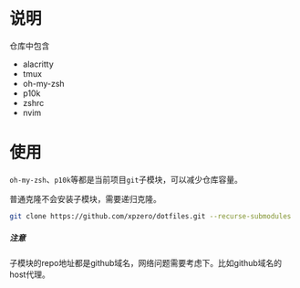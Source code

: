# 说明
仓库中包含
- alacritty
- tmux
- oh-my-zsh
- p10k
- zshrc
- nvim

# 使用

`oh-my-zsh`、`p10k`等都是当前项目`git`子模块，可以减少仓库容量。

普通克隆不会安装子模块，需要递归克隆。

```sh
git clone https://github.com/xpzero/dotfiles.git --recurse-submodules
```

##### 注意
子模块的repo地址都是github域名，网络问题需要考虑下。比如github域名的host代理。
